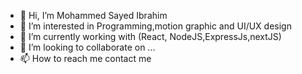 - 👋 Hi, I’m Mohammed Sayed Ibrahim
- 👀 I’m interested in Programming,motion graphic and UI/UX design
- 🌱 I’m currently working with (React, NodeJS,ExpressJs,nextJS)
- 💞️ I’m looking to collaborate on ...
- 📫 How to reach me contact me

<!---
mm232323/mm232323 is a ✨ special ✨ repository because its `README.md` (this file) appears on your GitHub profile.
You can click the Preview link to take a look at your changes.
--->
